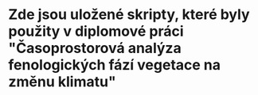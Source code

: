 # Zde jsou uložené skripty, které byly použity v diplomové práci "Časoprostorová analýza fenologických fází vegetace na změnu klimatu"
